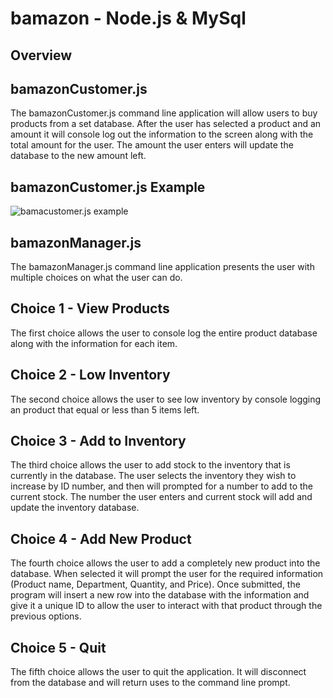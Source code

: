 # bamazon - Node.js & MySql

## Overview

## bamazonCustomer.js

The bamazonCustomer.js command line application will allow users to buy products from a set database. After the user has selected a product and an amount it will console log out the information to the screen along with the total amount for the user. The amount the user enters will update the database to the new amount left.

## bamazonCustomer.js Example

![bamacustomer.js example](https://raw.githubusercontent.com/bh68484/bamazon/master/gif_examples/bamazonCustomer.gif"bamazonCustomer.js")

## bamazonManager.js

The bamazonManager.js command line application presents the user with multiple choices on what the user can do.

## Choice 1 - View Products

The first choice allows the user to console log the entire product database along with the information for each item.

## Choice 2 - Low Inventory

The second choice allows the user to see low inventory by console logging an product that equal or less than 5 items left.

## Choice 3 - Add to Inventory

The third choice allows the user to add stock to the inventory that is currently in the database. The user selects the inventory they wish to increase by ID number, and then will prompted for a number to add to the current stock. The number the user enters and current stock will add and update the inventory database.

## Choice 4 - Add New Product

The fourth choice allows the user to add a completely new product into the database. When selected it will prompt the user for the required information (Product name, Department, Quantity, and Price). Once submitted, the program will insert a new row into the database with the information and give it a unique ID to allow the user to interact with that product through the previous options.

## Choice 5 - Quit

The fifth choice allows the user to quit the application. It will disconnect from the database and will return uses to the command line prompt.
